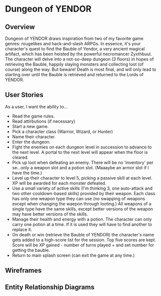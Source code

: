 # Dungeon of YENDOR
## Overview
Dungeon of YENDOR draws inspiration from two of my favorite game genres: rougelikes and hack-and-slash ARPGs.  In essence, it's your character's quest to find the Bauble of Yendor, a very ancient magical artifact, which has been heisted by the powerful necromancer Zyxthbuul. The character will delve into a not-so-deep dungeon (3 floors) in hopes of retrieving the Bauble, happily slaying monsters and collecting loot (of course) along the way.  But beware!  Death is most final, and will only lead to starting over until the Bauble is retrieved and returned to the Lords of YENDOR.
## User Stories
As a user, I want the ability to...
- Read the game rules.
- Read attirbutions (if necessary)
- Start a new game.
- Pick a character class (Warrior, Wizard, or Hunter)
- Name their character.
- Enter the dungeon.
- Fight the enemies on each dungeon level in succession to advance to the next level.  A portal to the next level will appear when the floor is cleared.
- Pick up loot when defeating an enemy.  There will be no 'inventory' per se...only a weapon slot and a potion slot. (Maaaybe an armor slot if I have the time.)
- Level up their character to level 5, picking a passive skill at each level. XP will be awarded for each monster defeated.
- Use a small variety of active skills (I'm thinking 3, one auto-attack and two other cooldown-based skills) provided by their weapon. Each class has only one weapon type they can use (no swapping of weapons except when changing the waepon through looting.)  All weapons of a single type have the same skills, except better versions of the weapon may have better versions of the skills. 
- Manage their health and energy with a potion. The character can only carry one potion at a time.  If it is used they will have to find another to replace it.
- On death or win (retrieve the Bauble of YENDOR) the character's name gets added to a high-score list for the session.  Top five scores are kept. Score will be XP gained - number of turns played + and set number for getting the bauble.
- Return to main splash screen (can exit the game at any time.)
## Wireframes
## Entity Relationship Diagrams
